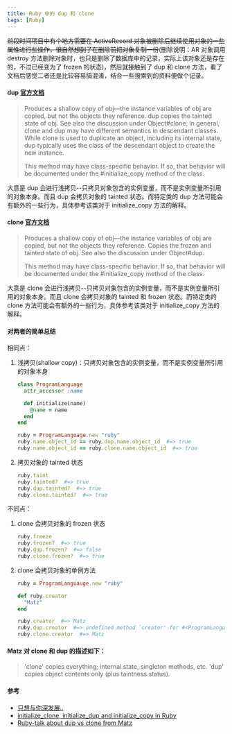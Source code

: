 ```yaml
---
title: Ruby 中的 dup 和 clone
tags: [Ruby]
---
```


<del>前段时间项目中有个地方需要在 ActiveRecord 对象被删除后继续使用对象的一些属性进行些操作，很自然想到了在删除前把对象复制一份</del>(删除说明：AR 对象调用 destroy 方法删除对象时，也只是删除了数据库中的记录，实际上该对象还是存在的，不过已经变为了 frozen 的状态)，然后就接触到了 dup 和 clone 方法，看了文档后感觉二者还是比较容易搞混淆，结合一些搜索到的资料便做个记录。

#### dup [官方文档](http://ruby-doc.org/core-2.0.0/Object.html#method-i-dup)

> Produces a shallow copy of obj—the instance variables of obj are copied, but not the objects they reference. dup copies the tainted state of obj. See also the discussion under Object#clone. In general, clone and dup may have different semantics in descendant classes. While clone is used to duplicate an object, including its internal state, dup typically uses the class of the descendant object to create the new instance.
>
> This method may have class-specific behavior. If so, that behavior will be documented under the #initialize_copy method of the class.

大意是 dup 会进行浅拷贝--只拷贝对象包含的实例变量，而不是实例变量所引用的对象本身。而且 dup 会拷贝对象的 tainted 状态。而特定类的 dup 方法可能会有额外的一些行为，具体参考该类对于 initialize_copy 方法的解释。

#### clone [官方文档](http://ruby-doc.org/core-2.0.0/Object.html#method-i-clone)

> Produces a shallow copy of obj—the instance variables of obj are copied, but not the objects they reference. Copies the frozen and tainted state of obj. See also the discussion under Object#dup.
>
> This method may have class-specific behavior. If so, that behavior will be documented under the #initialize_copy method of the class.

大意是 clone 会进行浅拷贝--只拷贝对象包含的实例变量，而不是实例变量所引用的对象本身。而且 clone 会拷贝对象的 tainted 和 frozen 状态。而特定类的 clone 方法可能会有额外的一些行为，具体参考该类对于 initialize_copy 方法的解释。

#### 对两者的简单总结

相同点：

1.  浅拷贝(shallow copy)：只拷贝对象包含的实例变量，而不是实例变量所引用的对象本身

    ```ruby
    class ProgramLanguage
      attr_accessor :name

      def initialize(name)
        @name = name
      end
    end

    ruby = ProgramLanguage.new "ruby"
    ruby.name.object_id == ruby.dup.name.object_id  #=> true
    ruby.name.object_id == ruby.clone.name.object_id  #=> true
    ```

2.  拷贝对象的 tainted 状态

    ```ruby
    ruby.taint
    ruby.tainted?  #=> true
    ruby.dup.tainted?  #=> true
    ruby.clone.tainted?  #=> true
    ```

不同点：

1.  clone 会拷贝对象的 frozen 状态

    ```ruby
    ruby.freeze
    ruby.frozen?  #=> true
    ruby.dup.frozen?  #=> false
    ruby.clone.frozen?  #=> true
    ```

2.  clone 会拷贝对象的单例方法

    ```ruby
    ruby = ProgramLanguauge.new "ruby"

    def ruby.creator
      "Matz"
    end

    ruby.creator  #=> Matz
    ruby.dup.creator  #=> undefined method `creator' for #<ProgramLanguage @name="ruby">
    ruby.clone.creator  #=> Matz
    ```

#### Matz 对 clone 和 dup 的描述如下：

> 'clone' copies everything; internal state, singleton methods, etc.
> 'dup' copies object contents only (plus taintness status).


<!-- Rails 中 dup 的变化 -->

#### 参考

*   [只想与你深发展..](http://www.iteye.com/topic/407957)
*   [initialize_clone, initialize_dup and initialize_copy in Ruby](http://www.jonathanleighton.com/articles/2011/initialize_clone-initialize_dup-and-initialize_copy-in-ruby/)
*   [Ruby-talk about dup vs clone from Matz](http://computer-programming-forum.com/39-ruby/20826f090dd40ca3.htm)
